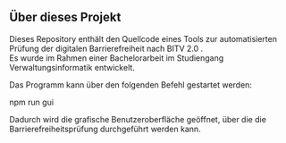 ## Über dieses Projekt

Dieses Repository enthält den Quellcode eines Tools zur automatisierten Prüfung der digitalen Barrierefreiheit nach BITV 2.0 .  
Es wurde im Rahmen einer Bachelorarbeit im Studiengang Verwaltungsinformatik entwickelt.

Das Programm kann über den folgenden Befehl gestartet werden:

npm run gui

Dadurch wird die grafische Benutzeroberfläche geöffnet, über die die Barrierefreiheitsprüfung durchgeführt werden kann.
